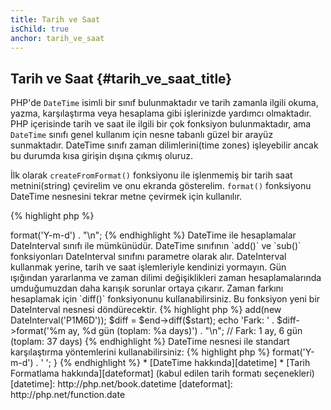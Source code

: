```yaml
---
title: Tarih ve Saat
isChild: true
anchor: tarih_ve_saat
---
```


## Tarih ve Saat {#tarih_ve_saat_title}

PHP'de `DateTime` isimli bir sınıf bulunmaktadır ve tarih zamanla ilgili okuma,
yazma, karşılaştırma veya hesaplama gibi işlerinizde yardımcı olmaktadır. PHP
içerisinde tarih ve saat ile ilgili bir çok fonksiyon bulunmaktadır, ama
`DateTime` sınıfı genel kullanım için nesne tabanlı güzel bir arayüz sunmaktadır.
DateTime sınıfı zaman dilimlerini(time zones) işleyebilir ancak bu durumda kısa
girişin dışına çıkmış oluruz.

İlk olarak `createFromFormat()` fonksiyonu ile işlenmemiş bir tarih saat
metnini(string) çevirelim ve onu ekranda gösterelim. `format()` fonksiyonu
DateTime nesnesini tekrar metne çevirmek için kullanılır.

{% highlight php %}
<?php
$raw = '22. 11. 1968';
$start = \DateTime::createFromFormat('d. m. Y', $raw);

echo 'Başlangıç Tarihi: ' . $start->format('Y-m-d') . "\n";
{% endhighlight %}

DateTime ile hesaplamalar DateInterval sınıfı ile mümkünüdür. DateTime sınıfının
`add()` ve `sub()` fonksiyonları DateInterval sınıfını parametre olarak alır.
DateInterval kullanmak yerine, tarih ve saat işlemleriyle kendinizi yormayın.
Gün ışığından yararlanma ve zaman dilimi değişiklikleri zaman hesaplamalarında
umduğumuzdan daha karışık sorunlar ortaya çıkarır. Zaman farkını hesaplamak için
`diff()` fonksiyonunu kullanabilirsiniz. Bu fonksiyon yeni bir DateInterval 
nesnesi döndürecektir.

{% highlight php %}
<?php
// $start'ın bir kopyasını oluşturuyoruz ce bir ay 6 gün ekliyoruz
$end = clone $start;
$end->add(new DateInterval('P1M6D'));

$diff = $end->diff($start);
echo 'Fark: ' . $diff->format('%m ay, %d gün (toplam: %a days)') . "\n";
// Fark: 1 ay, 6 gün (toplam: 37 days)
{% endhighlight %}

DateTime nesnesi ile standart karşılaştırma yöntemlerini kullanabilirsiniz:

{% highlight php %}
<?php
if ($start < $end) {
    echo "Başlangıç bitişten önce!\n";
}
{% endhighlight %}

Son bir örnekte DatePeriod sınıfını gösterelim. Yenilenen zaman dilimleri için 
kullanılır. İki DateTime nesnesini, başlangıç(start) ve bitiş(end), ve zaman 
aralığını parametre olarak alır. Sonunda bu aralıktaki kriterlere uyan bütün 
tarihleri geri döner.

{% highlight php %}
<?php
// $start ve $end arasındaki bütün perşembeleri yazdırıyoruz
$periodInterval = DateInterval::createFromDateString('first thursday');
$periodIterator = new DatePeriod($start, $periodInterval, $end, \DatePeriod::EXCLUDE_START_DATE);
foreach ($periodIterator as $date) {
    // her bir periyot için çıktı
    echo $date->format('Y-m-d') . ' ';
}
{% endhighlight %}

* [DateTime hakkında][datetime]
* [Tarih Formatlama hakkında][dateformat] (kabul edilen tarih formatı seçenekleri)

[datetime]: http://php.net/book.datetime
[dateformat]: http://php.net/function.date
